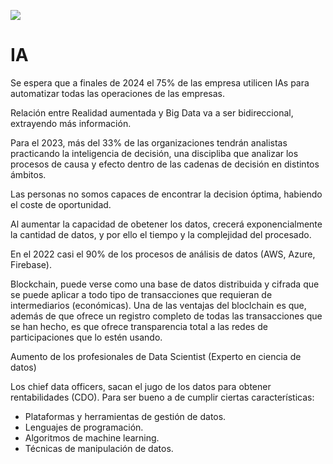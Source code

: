 ![](https://cdn.computerhoy.com/sites/navi.axelspringer.es/public/styles/1200/public/media/image/2019/08/inteligencia-artificial_0.jpg?itok=ELJn5KWr)

# IA
Se espera que a finales de 2024 el 75% de las empresa utilicen IAs para automatizar todas las operaciones de las empresas.

Relación entre Realidad aumentada y Big Data va a ser bidireccional, extrayendo más información.

Para el 2023, más del 33% de las organizaciones tendrán analistas practicando la inteligencia de decisión, una discipliba que analizar los procesos de causa y efecto dentro de las cadenas de decisión en distintos ámbitos.

Las personas no somos capaces de encontrar la decision óptima, habiendo el coste de oportunidad.

Al aumentar la capacidad de obetener los datos, crecerá exponencialmente la cantidad de datos, y por ello el tiempo y la complejidad del procesado.

En el 2022 casi el 90% de los procesos de análisis de datos (AWS, Azure, Firebase).

Blockchain, puede verse como una base de datos distribuida y cifrada que se puede aplicar a todo tipo de transacciones que requieran de intermediarios (económicas).
Una de las ventajas del bloclchain es que, además de que ofrece un registro completo de todas las transacciones que se han hecho, es que ofrece transparencia total a las redes de participaciones que lo estén usando.

Aumento de los profesionales de Data Scientist (Experto en ciencia de datos)

Los chief data officers, sacan el jugo de los datos para obtener rentabilidades (CDO). Para ser bueno a de cumplir ciertas características:
- Plataformas y herramientas de gestión de datos.
- Lenguajes de programación.
- Algoritmos de machine learning.
- Técnicas de manipulación de datos.

